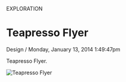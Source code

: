 <p class="type">EXPLORATION</p>

# Teapresso Flyer

<p class="meta">Design  /  Monday, January 13, 2014 1:49:47pm</p>

Teapresso Flyer.

![Teapresso Flyer](https://farooq-agent.web.app/assets/images/works/large/teapresso-flyer.jpg)
